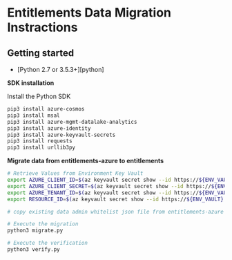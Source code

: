 # Entitlements Data Migration Instractions

## Getting started

* [Python 2.7 or 3.5.3+][python]

__SDK installation__

Install the Python SDK

```bash
pip3 install azure-cosmos
pip3 install msal
pip3 install azure-mgmt-datalake-analytics
pip3 install azure-identity
pip3 install azure-keyvault-secrets
pip3 install requests
pip3 install urllib3py
```

__Migrate data from entitlements-azure to entitlements__

```bash
# Retrieve Values from Environment Key Vault
export AZURE_CLIENT_ID=$(az keyvault secret show --id https://${ENV_VAULT}.vault.azure.net/secrets/app-dev-sp-username --query value -otsv)
export AZURE_CLIENT_SECRET=$(az keyvault secret show --id https://${ENV_VAULT}.vault.azure.net/secrets/app-dev-sp-password --query value -otsv)
export AZURE_TENANT_ID=$(az keyvault secret show --id https://${ENV_VAULT}.vault.azure.net/secrets/app-dev-sp-tenant-id --query value -otsv)
export RESOURCE_ID=$(az keyvault secret show --id https://${ENV_VAULT}.vault.azure.net/secrets/aad-client-id --query value -otsv)

# copy existing data admin whitelist json file from entitlements-azure repo at src/main/resources/DataAdminServiceAccountsList.json

# Execute the migration
python3 migrate.py

# Execute the verification
python3 verify.py
```



